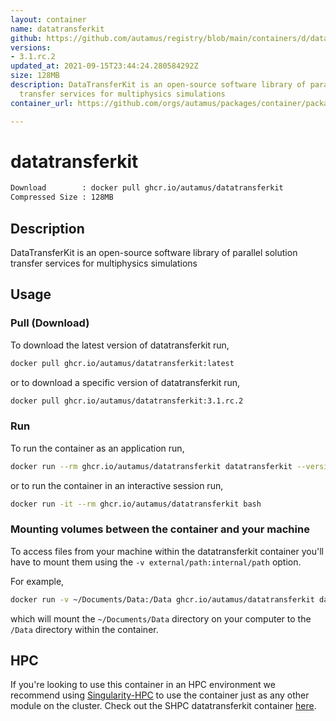 ```yaml
---
layout: container
name: datatransferkit
github: https://github.com/autamus/registry/blob/main/containers/d/datatransferkit/spack.yaml
versions:
- 3.1.rc.2
updated_at: 2021-09-15T23:44:24.280584292Z
size: 128MB
description: DataTransferKit is an open-source software library of parallel solution
  transfer services for multiphysics simulations
container_url: https://github.com/orgs/autamus/packages/container/package/datatransferkit

---
```

# datatransferkit
```bash 
Download        : docker pull ghcr.io/autamus/datatransferkit
Compressed Size : 128MB
```

## Description
DataTransferKit is an open-source software library of parallel solution transfer services for multiphysics simulations

## Usage
### Pull (Download)
To download the latest version of datatransferkit run,

```bash
docker pull ghcr.io/autamus/datatransferkit:latest
```

or to download a specific version of datatransferkit run,

```bash
docker pull ghcr.io/autamus/datatransferkit:3.1.rc.2
```
### Run
To run the container as an application run,
```bash
docker run --rm ghcr.io/autamus/datatransferkit datatransferkit --version
```

or to run the container in an interactive session run,
```bash
docker run -it --rm ghcr.io/autamus/datatransferkit bash
```

### Mounting volumes between the container and your machine
To access files from your machine within the datatransferkit container you'll have to mount them using the `-v external/path:internal/path` option.

For example,
```bash
docker run -v ~/Documents/Data:/Data ghcr.io/autamus/datatransferkit datatransferkit /Data/myData.csv
```
which will mount the `~/Documents/Data` directory on your computer to the `/Data` directory within the container.

## HPC
If you're looking to use this container in an HPC environment we recommend using [Singularity-HPC](https://singularity-hpc.readthedocs.io) to use the container just as any other module on the cluster. Check out the SHPC datatransferkit container [here](https://singularityhub.github.io/singularity-hpc/r/ghcr.io-autamus-datatransferkit/).